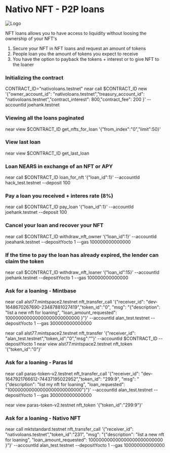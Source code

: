 # Nativo NFT - P2P loans

![Logo](https://v2.nativonft.app/static/media/nativologocrop.15afa4d2.png)

NFT loans allows you to have access to liquidity without loosing the ownership of your NFT's
1. Secure your NFT in NFT loans and request an amount of tokens
2. People loan you the amount of tokens you expect to receive
3. You have the option to payback the tokens + interest or to give NFT to the loaner

### Initializing the contract
CONTRACT_ID="nativoloans.testnet"
near call $CONTRACT_ID new '{"owner_account_id": "nativoloans.testnet","treasury_account_id": "nativoloans.testnet","contract_interest": 800,"contract_fee": 200  }' --accountId joehank.testnet 

### Viewing all the loans paginated
near view $CONTRACT_ID get_nfts_for_loan '{"from_index":"0","limit":50}'

### View last loan
near view $CONTRACT_ID get_last_loan

### Loan NEARS in exchange of an NFT or APY
near call $CONTRACT_ID loan_for_nft '{"loan_id":1}' --accountId hack_test.testnet --deposit 100

### Pay a loan you received + interes rate (8%)
near call $CONTRACT_ID pay_loan '{"loan_id":1}' --accountId joehank.testnet --deposit 100

### Cancel your loan and recover your NFT
near call $CONTRACT_ID withdraw_nft_owner ‘{“loan_id”:1}’ --accountId joeahank.testnet --depositYocto 1 --gas 100000000000000

### If the time to pay the loan has already expired, the lender can claim the token
near call $CONTRACT_ID withdraw_nft_loaner ‘{“loan_id”:15}’ --accountId joehank.testnet --depositYocto 1 --gas 100000000000000

### Ask for a loaning - Mintbase
near call alst77.mintspace2.testnet nft_transfer_call '{"receiver_id": "dev-1648670267690-23487881027419","token_id":"0", "msg": "{\"description\": \"list a new nft for loaning\", \"loan_amount_requested\": 100000000000000000000000000 }"}' --accountId alan_test.testnet --depositYocto 1 --gas 300000000000000


near call alst77.mintspace2.testnet nft_transfer '{"receiver_id": "alan_test.testnet","token_id":"0","msg":""}' --accountId $CONTRACT_ID --depositYocto 1 
near view alst77.mintspace2.testnet  nft_token '{"token_id":"0"}' 

### Ask for a loaning - Paras Id
near call paras-token-v2.testnet nft_transfer_call '{"receiver_id": "dev-1647921766612-74437195022952","token_id": "299:9", "msg": "{\"description\": \"list my nft for loaning\", \"loan_requested\": \"100000000000000000000000000\"}"}' --accountId alan_test.testnet --depositYocto 1  --gas 300000000000000

near view paras-token-v2.testnet nft_token '{"token_id":"299:9"}' 

### Ask for a loaning - Nativo NFT
near call mktstandard.testnet nft_transfer_call '{"receiver_id": "nativoloans.testnet","token_id":"231", "msg": "{\"description\": \"list a new nft for loaning\", \"loan_amount_requested\": 100000000000000000000000000 }"}' --accountId alan_test.testnet --depositYocto 1 --gas 100000000000000

